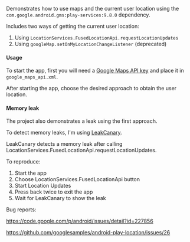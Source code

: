 Demonstrates how to use maps and the current user location using the `com.google.android.gms:play-services:9.8.0` dependency.

Includes two ways of getting the current user location:

1. Using `LocationServices.FusedLocationApi.requestLocationUpdates`
2. Using `googleMap.setOnMyLocationChangeListener` (deprecated)

#### Usage ####

To start the app, first you will need a [Google Maps API key](https://developers.google.com/maps/documentation/android-api/start?hl=en#step_4_get_a_google_maps_api_key)  and place it in `google_maps_api.xml`.

After starting the app, choose the desired approach to obtain the user location.

#### Memory leak ####

The project also demonstrates a leak using the first approach. 

To detect memory leaks, I'm using [LeakCanary](https://github.com/square/leakcanary).

LeakCanary detects a memory leak after calling LocationServices.FusedLocationApi.requestLocationUpdates.

To reproduce:

1. Start the app
2. Choose LocationServices.FusedLocationApi button
3. Start Location Updates
4. Press back twice to exit the app
5. Wait for LeakCanary to show the leak

Bug reports:

https://code.google.com/p/android/issues/detail?id=227856

https://github.com/googlesamples/android-play-location/issues/26
